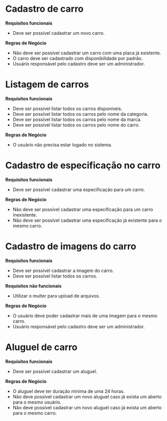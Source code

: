 # Cadastro de carro

**Requisitos funcionais** 
- Deve ser possível cadastrar um novo carro.


**Regras de Negócio** 

- Não deve ser possível cadastrar um carro com uma placa já existente.
- O carro deve ser cadastrado com disponibilidade por padrão.
- Usuário responsável pelo cadastro deve ser um administrador.

# Listagem de carros #

**Requisitos funcionais**
- Deve ser possível listar todos os carros disponíveis.
- Deve ser possível listar todos os carros pelo nome da categoria.
- Deve ser possível listar todos os carros pelo nome da marca.
- Deve ser possível listar todos os carros pelo nome do carro.


**Regras de Negócio** 
- O usuário não precisa estar logado no sistema.

# Cadastro de especificação no carro #

**Requisitos funcionais**
- Deve ser possível cadastrar uma especificação para um carro.

**Regras de Negócio**
- Não deve ser possível cadastrar uma especificação para um carro inexistente.
- Não deve ser possível cadastrar uma especificação já existente para o mesmo carro.


# Cadastro de imagens do carro #

**Requisitos funcionais**
- Deve ser possível cadastrar a imagem do carro.
- Deve ser possível listar todos os carros.

**Requisitos não funcionais**
- Utilizar o multer para upload de arquivos.

**Regras de Negócio**
- O usuário deve poder cadastrar mais de uma imagem para o mesmo carro.
- Usuário responsável pelo cadastro deve ser um administrador.

# Aluguel de carro #

**Requisitos funcionais**
- Deve ser possível cadastrar um aluguel.


**Regras de Negócio**
- O aluguel deve ter duração minima de uma 24 horas.
- Não deve possível cadastrar um novo aluguel caso já exista um aberto para o mesmo usuário.
- Não deve possível cadastrar um novo aluguel caso já exista um aberto para o mesmo carro.
